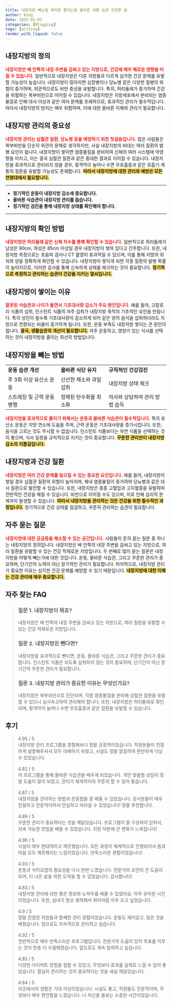 ```yaml
---
title: 내장지방 빼는법 체지방 줄이는법 올바른 생활 습관 건강한 삶
author: bing
date: 2025-02-03
categories: [Blogging]
tags: [writing]
render_with_liquid: false
---
```



<h2 id='내장지방의 정의'>내장지방의 정의</h2>

<p><b><span style="color: #ee2323;">내장지방은 배 안쪽의 내장 주변을 감싸고 있는 지방으로, 건강에 매우 해로운 영향을 미칠 수 있습니다.</span></b> 일반적으로 내장지방은 다른 지방들과 다르게 심각한 건강 문제를 유발할 가능성이 높습니다. 내장지방이 많아지면 심장병이나 당뇨병 같은 다양한 질병의 위험이 증가하며, 외관적으로도 비만 증상을 유발합니다. 특히, 허리둘레가 증가하며 건강을 위협하는 복부비만으로 이어질 수 있습니다. 내장지방은 지방세포에서 분비되는 염증물질로 인해 대사 이상과 같은 여러 문제를 초래하므로, 효과적인 관리가 필수적입니다. 따라서 내장지방의 방치는 매우 위험하며, 이에 대한 올바른 이해와 관리가 필요합니다.</p>

<h2 id='내장지방 관리의 중요성'>내장지방 관리의 중요성</h2>

<p><b><span style="color: #ee2323;">내장지방 관리는 심혈관 질환, 당뇨병 등을 예방하기 위한 첫걸음입니다.</span></b> 많은 사람들은 복부비만을 단순히 외관의 문제로 생각하지만, 사실 내장지방의 비대는 여러 질환의 발병 요인이 됩니다. 내장지방이 쌓이면 염증물질을 분비하여 신체의 여러 시스템에 악영향을 미치고, 이는 결국 심혈관 질환과 같은 중대한 결과로 이어질 수 있습니다. 내장지방을 효과적으로 관리되지 않을 경우, 횡격막이 늘어나 수면 무호흡증과 같은 호흡기 계통의 질환을 유발할 가능성도 존재합니다. <b><span style="background-color: #ffe066;">따라서 내장지방에 대한 관리와 예방은 모든 연령대에서 필요합니다.</span></b></p>

<hr />

<ul>
    <li><b>정기적인 운동이 내장지방 감소에 중요합니다.</b></li>
    <li><b>올바른 식습관이 내장지방 관리를 돕습니다.</b></li>
    <li><b>정기적인 검진을 통해 내장지방 상태를 확인해야 합니다.</b></li>
</ul>

<hr />

<h2 id='내장지방의 확인 방법'>내장지방의 확인 방법</h2>

<p><b><span style="color: #ee2323;">내장지방은 허리둘레 같은 신체 치수를 통해 확인할 수 있습니다.</span></b> 일반적으로 허리둘레가 남성은 90cm, 여성은 85cm 이상일 경우 내장지방이 쌓여 있다고 간주합니다. 또한, 내장지방 측정으로는 초음파 검사나 CT 촬영이 효과적일 수 있으며, 이를 통해 지방의 위치와 양을 정확하게 확인할 수 있습니다. 내장지방이 쌓이게 되면 각종 질환의 발병 확률이 높아지므로, 이러한 검사를 통해 신속하게 상태를 체크하는 것이 중요합니다. <b><span style="background-color: #ffe066;">정기적으로 측정하고 관리하는 습관이 건강을 지키는 열쇠입니다.</span></b></p>

<h2 id='내장지방이 쌓이는 이유'>내장지방이 쌓이는 이유</h2>

<p><b><span style="color: #ee2323;">잘못된 식습관과 나이가 들면서 기초대사량 감소가 주요 원인입니다.</span></b> 예를 들어, 고칼로리 식품의 섭취, 인스턴트 식품의 자주 섭취가 내장지방 축적의 기초적인 요인을 만듭니다. 특히 성인이 될수록 기초대사량이 감소하게 되어 같은 양의 음식을 섭취하더라도 지방으로 전환되는 비율이 증가하게 됩니다. 또한, 운동 부족도 내장지방 쌓이는 큰 원인이 됩니다. <b><span style="background-color: #ffe066;">결국, 생활습관의 개선이 필요합니다.</span></b> 자주 운동하고, 영양가 있는 식사를 선택하는 것이 내장지방을 줄이는 최선의 방법입니다.</p>

<h2 id='내장지방을 빼는 방법'>내장지방을 빼는 방법</h2>

<table>
    <tr>
        <td><b>운동 습관 개선</b></td>
        <td><b>올바른 식단 유지</b></td>
        <td><b>규칙적인 건강검진</b></td>
    </tr>
    <tr>
        <td>주 3회 이상 유산소 운동</td>
        <td>신선한 채소와 과일 섭취</td>
        <td>내장지방 상태 체크</td>
    </tr>
    <tr>
        <td>스트레칭 및 근력 운동 병행</td>
        <td>정제된 탄수화물 최소화</td>
        <td>의사와 상담하여 관리 방법 습득</td>
    </tr>
</table>

<p><b><span style="color: #ee2323;">내장지방을 효과적으로 줄이기 위해서는 운동과 올바른 식습관이 필수적입니다.</span></b> 특히 유산소 운동은 지방 연소에 도움을 주며, 근력 운동은 기초대사량을 증가시킵니다. 또한, 음식을 고르는 것도 무시할 수 없습니다. 인스턴트 식품보다는 자연 식품을 선택하는 것이 좋으며, 식사 일정을 규칙적으로 지키는 것이 중요합니다. <b><span style="background-color: #ffe066;">꾸준한 관리만이 내장지방 감소의 지름길입니다.</span></b></p>

<h2 id='내장지방과 건강 질환'>내장지방과 건강 질환</h2>

<p><b><span style="color: #ee2323;">내장지방은 여러 건강 문제를 일으킬 수 있는 중요한 요인입니다.</span></b> 예를 들어, 내장지방이 쌓일 경우 심혈관 질환의 위험이 높아지며, 체내 염증물질이 증가하여 당뇨병과 같은 대사 질환으로 발전할 수 있습니다. 또한, 내장지방은 종종 고혈압과 고지혈증을 유발하여 전반적인 건강을 해칠 수 있습니다. 비만으로 이어질 수도 있으며, 이로 인해 심리적 문제까지 발생할 수 있습니다. <b><span style="background-color: #ffe066;">따라서 내장지방을 관리하는 것은 건강을 위한 필수적인 과정입니다.</span></b> 정기적으로 건강 상태를 점검하고, 꾸준히 관리하는 습관이 필요합니다.</p>

<h2 id='자주 묻는 질문'>자주 묻는 질문</h2>

<p><b><span style="color: #ee2323;">내장지방에 대한 궁금증을 해소할 수 있는 공간입니다.</span></b> 사람들이 흔히 묻는 질문 중 하나는 내장지방의 정의입니다. 내장지방은 배 안쪽의 내장 주변을 감싸고 있는 지방으로, 여러 질환을 유발할 수 있는 건강 적재로운 지방입니다. 두 번째로 많이 묻는 질문은 내장지방을 어떻게 빼는가에 대한 것입니다. 운동, 올바른 식습관, 그리고 꾸준한 관리가 중요하며, 단기간의 노력이 아닌 장기적인 관리가 필요합니다. 마지막으로, 내장지방 관리가 중요한 이유는 심각한 건강 문제를 예방할 수 있기 때문입니다. <b><span style="background-color: #ffe066;">내장지방에 대한 이해는 건강 관리에 매우 중요합니다.</span></b></p>


<h2 id='자주_찾는_FAQ'>자주 찾는 FAQ</h2>
<div itemscope="" itemtype="https://schema.org/FAQPage"> 
<blockquote> 
<div itemscope="" itemprop="mainEntity" itemtype="https://schema.org/Question"> 
<h3 itemprop="name">질문 1. 내장지방이 뭐죠?</h3> 
<div itemscope="" itemprop="acceptedAnswer" itemtype="https://schema.org/Answer"> 
<span itemprop="text"> 
<p>내장지방은 배 안쪽의 내장 주변을 감싸고 있는 지방으로, 여러 질환을 유발할 수 있는 건강 적재로운 지방입니다.</p> 
</span> 
</div> 
</div> 

<div itemscope="" itemprop="mainEntity" itemtype="https://schema.org/Question"> 
<h3 itemprop="name">질문 2. 내장지방은 뺀다면?</h3> 
<div itemscope="" itemprop="acceptedAnswer" itemtype="https://schema.org/Answer"> 
<span itemprop="text"> 
<p>내장지방을 효과적으로 뺀다면, 운동, 올바른 식습관, 그리고 꾸준한 관리가 중요합니다. 인스턴트 식품은 되도록 섭취하지 않는 것이 중요하며, 단기간이 아닌 장기간의 꾸준한 관리가 필요합니다.</p> 
</span> 
</div> 
</div> 

<div itemscope="" itemprop="mainEntity" itemtype="https://schema.org/Question"> 
<h3 itemprop="name">질문 3. 내장지방 관리가 중요한 이유는 무엇인가요?</h3> 
<div itemscope="" itemprop="acceptedAnswer" itemtype="https://schema.org/Answer"> 
<span itemprop="text"> 
<p>내장지방은 복부비만으로 진단되며, 각종 염증물질을 분비해 심혈관 질환을 유발할 수 있으니 심사숙고하여 관리해야 합니다. 또한, 내장지방은 허리둘레로 확인되며, 횡격막이 늘어나 수면 무호흡증과 같은 질환을 유발할 수 있습니다.</p> 
</span> 
</div> 
</div> 
</blockquote> 
</div>
<h2 id='후기'>후기</h2>
<div itemscope itemtype="https://schema.org/Product">
  <blockquote>
  <div itemprop="review" itemscope itemtype="https://schema.org/Review">
      <div itemprop="reviewRating" itemscope itemtype="https://schema.org/Rating"> <span itemprop="ratingValue">4.95</span> / <span itemprop="bestRating">5</span> </div>
      <span itemprop="reviewBody">내장지방 관리 프로그램을 경험해보니 정말 긍정적이었습니다. 직원분들이 친절하게 설명해주셔서 모두 이해하기 쉬웠고, 시설도 정말 깔끔하여 편안하게 다닐 수 있었습니다.</span>
  </div>
  <br>
  <div itemprop="review" itemscope itemtype="https://schema.org/Review">
      <div itemprop="reviewRating" itemscope itemtype="https://schema.org/Rating"> <span itemprop="ratingValue">4.82</span> / <span itemprop="bestRating">5</span> </div>
      <span itemprop="reviewBody">이 프로그램을 통해 올바른 식습관을 배우게 되었습니다. 개인 맞춤형 상담이 정말 도움이 많이 되었고, 관리가 체계적이라 꾸준히 할 수 있어 좋습니다.</span>
  </div>
  <br>
  <div itemprop="review" itemscope itemtype="https://schema.org/Review">
      <div itemprop="reviewRating" itemscope itemtype="https://schema.org/Rating"> <span itemprop="ratingValue">4.87</span> / <span itemprop="bestRating">5</span> </div>
      <span itemprop="reviewBody">내장지방을 관리하는 방법과 운동법을 잘 배울 수 있었습니다. 강사분들이 매우 친절하고 전문적이어서 안심하고 따라갈 수 있었습니다! 정말 추천합니다.</span>
  </div>
  <br>
  <div itemprop="review" itemscope itemtype="https://schema.org/Review">
      <div itemprop="reviewRating" itemscope itemtype="https://schema.org/Rating"> <span itemprop="ratingValue">4.89</span> / <span itemprop="bestRating">5</span> </div>
      <span itemprop="reviewBody">꾸준한 관리가 중요하다는 것을 깨달았습니다. 프로그램이 잘 구성되어 있어서, 지속 가능한 방법을 배울 수 있었습니다. 지원 덕분에 큰 변화가 느껴집니다!</span>
  </div>
  <br>
  <div itemprop="review" itemscope itemtype="https://schema.org/Review">
      <div itemprop="reviewRating" itemscope itemtype="https://schema.org/Rating"> <span itemprop="ratingValue">4.96</span> / <span itemprop="bestRating">5</span> </div>
      <span itemprop="reviewBody">시설이 매우 현대적이고 깨끗했습니다. 모든 과정이 체계적으로 진행되어서 몸과 마음 모두 깨끗해지는 느낌이었습니다. 만족스러운 경험이었습니다!</span>
  </div>
  <br>
  <div itemprop="review" itemscope itemtype="https://schema.org/Review">
      <div itemprop="reviewRating" itemscope itemtype="https://schema.org/Rating"> <span itemprop="ratingValue">4.93</span> / <span itemprop="bestRating">5</span> </div>
      <span itemprop="reviewBody">운동과 식이요법의 중요성을 다시 한번 느꼈습니다. 전문가의 조언이 큰 도움이 되어, 더 나은 삶을 위한 도약을 할 수 있었습니다. 감사합니다!</span>
  </div>
  <br>
  <div itemprop="review" itemscope itemtype="https://schema.org/Review">
      <div itemprop="reviewRating" itemscope itemtype="https://schema.org/Rating"> <span itemprop="ratingValue">4.83</span> / <span itemprop="bestRating">5</span> </div>
      <span itemprop="reviewBody">내장지방 관리에 대한 좋은 정보와 노하우를 배울 수 있었어요. 아주 유익한 시간이었습니다. 또한, 실내가 항상 쾌적해서 취미처럼 자주 오고 싶었습니다.</span>
  </div>
  <br>
  <div itemprop="review" itemscope itemtype="https://schema.org/Review">
      <div itemprop="reviewRating" itemscope itemtype="https://schema.org/Rating"> <span itemprop="ratingValue">4.9</span> / <span itemprop="bestRating">5</span> </div>
      <span itemprop="reviewBody">정말 친절한 직원들과 함께한 관리 경험이었습니다. 운동도 재미있고, 많은 것을 배웠습니다. 앞으로도 지속적으로 관리하고 싶습니다.</span>
  </div>
  <br>
  <div itemprop="review" itemscope itemtype="https://schema.org/Review">
      <div itemprop="reviewRating" itemscope itemtype="https://schema.org/Rating"> <span itemprop="ratingValue">4.92</span> / <span itemprop="bestRating">5</span> </div>
      <span itemprop="reviewBody">전반적으로 매우 만족스러운 프로그램입니다. 전문가의 도움이 있어 목표를 이루는 것이 한층 더 수월해졌습니다. 앞으로도 계속 참여하고 싶습니다.</span>
  </div>
  <br>
  <div itemprop="review" itemscope itemtype="https://schema.org/Review">
      <div itemprop="reviewRating" itemscope itemtype="https://schema.org/Rating"> <span itemprop="ratingValue">4.85</span> / <span itemprop="bestRating">5</span> </div>
      <span itemprop="reviewBody">다양한 다이어트 방법을 접할 수 있었고, 무엇보다 효과를 실제로 느낄 수 있어 좋았습니다. 열심히 관리하는 것이 중요하다는 것을 새삼 깨달았습니다.</span>
  </div>
  <br>
  <div itemprop="review" itemscope itemtype="https://schema.org/Review">
      <div itemprop="reviewRating" itemscope itemtype="https://schema.org/Rating"> <span itemprop="ratingValue">4.84</span> / <span itemprop="bestRating">5</span> </div>
      <span itemprop="reviewBody">이곳에서의 경험은 기대 이상이었습니다. 시설도 좋고, 직원들도 전문적이며, 무엇보다 매우 편안함을 느꼈습니다. 나 자신을 돌보는 소중한 시간이었습니다.</span>
  </div>
  </blockquote>
</div>
